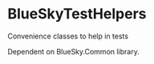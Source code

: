 BlueSkyTestHelpers
==================

Convenience classes to help in tests

Dependent on BlueSky.Common library.
